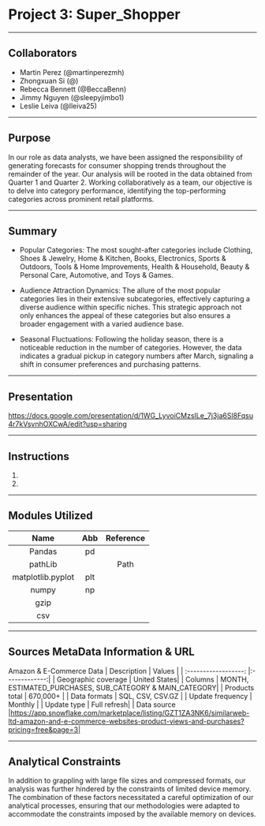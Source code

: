 # Project 3: Super_Shopper

-------------------------------------------------------------------
Collaborators
-------------------------------------------------------------------
 - Martin Perez (@martinperezmh)
 - Zhongxuan Si (@)
 - Rebecca Bennett (@BeccaBenn)
 - Jimmy Nguyen (@sleepyjimbo1)
 - Leslie Leiva (@lleiva25)
   
-------------------------------------------------------------------
Purpose
-------------------------------------------------------------------
In our role as data analysts, we have been assigned the responsibility of generating forecasts for consumer shopping trends throughout the remainder of the year. Our analysis will be rooted in the data obtained from Quarter 1 and Quarter 2. Working collaboratively as a team, our objective is to delve into category performance, identifying the top-performing categories across prominent retail platforms.

-------------------------------------------------------------------
Summary
-------------------------------------------------------------------
- Popular Categories: The most sought-after categories include Clothing, Shoes & Jewelry, Home & Kitchen, Books, Electronics, Sports & Outdoors, Tools & Home Improvements, Health & Household, Beauty & Personal Care, Automotive, and Toys & Games.
  
- Audience Attraction Dynamics: The allure of the most popular categories lies in their extensive subcategories, effectively capturing a diverse audience within specific niches. This strategic approach not only enhances the appeal of these categories but also ensures a broader engagement with a varied audience base.

- Seasonal Fluctuations: Following the holiday season, there is a noticeable reduction in the number of categories. However, the data indicates a gradual pickup in category numbers after March, signaling a shift in consumer preferences and purchasing patterns.

-------------------------------------------------------------------
Presentation
-------------------------------------------------------------------
https://docs.google.com/presentation/d/1WG_LyvoiCMzsILe_7j3ja6Sl8Fqsu4r7kVsvnhOXCwA/edit?usp=sharing

-------------------------------------------------------------------
Instructions
-------------------------------------------------------------------
1. 
2. 

-------------------------------------------------------------------
Modules Utilized
-------------------------------------------------------------------
| Name |  Abb    | Reference |
| :---:   | :---: | :---: |
| Pandas | pd  | |
| pathLib | | Path   |
| matplotlib.pyplot | plt   | |
| numpy | np  ||
| gzip |  ||
| csv |   | |
-------------------------------------------------------------------
Sources MetaData Information & URL
-------------------------------------------------------------------
Amazon & E-Commerce Data
| Description        | Values          |
| :------------------: |:-------------:| 
| Geographic coverage | United States|
| Columns | MONTH, ESTIMATED_PURCHASES, SUB_CATEGORY & MAIN_CATEGORY|
| Products total | 670,000+ |
| Data formats | SQL, CSV, CSV.GZ |
| Update frequency | Monthly |
| Update type | Full refresh|
| Data source |https://app.snowflake.com/marketplace/listing/GZT1ZA3NK6/similarweb-ltd-amazon-and-e-commerce-websites-product-views-and-purchases?pricing=free&page=3|

-------------------------------------------------------------------
Analytical Constraints
-------------------------------------------------------------------
In addition to grappling with large file sizes and compressed formats, our analysis was further hindered by the constraints of limited device memory. The combination of these factors necessitated a careful optimization of our analytical processes, ensuring that our methodologies were adapted to accommodate the constraints imposed by the available memory on devices.
	
	
	
	
	
